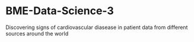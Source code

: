 # BME-Data-Science-3

Discovering signs of cardiovascular diasease in patient data from different sources around the world
